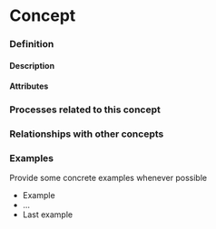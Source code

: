 Concept
======

### Definition

#### Description

#### Attributes

### Processes related to this concept

### Relationships with other concepts

### Examples 

Provide some concrete examples whenever possible
* Example 
* ...
* Last example
